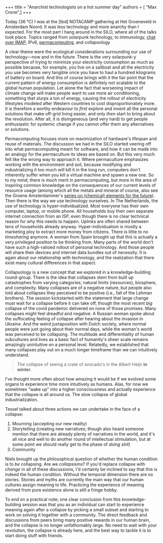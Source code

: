 +++
title = "Anarchist technologists on a hot summer day"
authors = [ "Max Crone",]
+++

Today (36 °C) I was at the [tbd] NOTACAMP gathering at Het Groeneveld in Amsterdam Noord.
It was less technology and more anarchy than I expected.
For the most part I hang around in the SILO, where all of the talks took place.
Topics ranged from solarpunk technology, to immunology, [chat over IMAP](https://delta.chat/en/), IPv6, [permacomputing](http://permacomputing.net/), and collapsology

A clear theme were the ecological considerations surrounding our use of technology—now and in the future.
There is the very solarpunk-y perspective of trying to minimize your electricity consumption as much as possible because, for example, you live on a sailboat and all the electricity you use becomes very tangible once you have to haul a hundred kilograms of battery on board.
And this of course brings with it the fair point that the current pattern of energy consumption is definitely not scalable to the global human population.
Let alone the fact that worsening impact of climate change will make people want to use more air conditioning, something that slurps a ton of energy, causing the rollout of electricity lifestyles modeled after Western countries to cost disproportionately more.
It is therefore a worthy endeavour to *first* explore and invent all the personal solutions that make off-grid living easier, and only *then* start to bring about the revolution.
After all, it is disingeneous (and very hard) to get people enthusiastic for systemic change if you cannot offer them any alternatives or solutions.

Permacomputing focuses more on maximization of hardware's lifespan and reuse of materials.
The discussion we had in the SILO started veering off into what permacomputing meant for software, and how it can be made into an analogy for the permaculture its ideas are based on.
But this very much felt like the wrong way to approach it.
Where permaculture emphasizes working *with* the environment and soil, because modifying and industrializing it too much will kill it in the long run, computers don't inherently suffer when you kill a virtual machine and spawn a new one.
So to my mind, there is much merit in permacomputing, but more in the area of inspiring common knowledge on the consequences of our current levels of resource usage (among which all the metals and mineral of course, also see the Groene Amsterdammer's [series on (chemical) elements for the future](https://www.groene.nl/lijsten/elementen-voor-een-duurzame-toekomst)).
Then there is the way we use technology ourselves.
In The Netherlands, the use of technology is hyper-individualized.
Most everyone has their own computer, laptop, or mobile phone.
All households buy their own separate internet connection from an ISP, even though there is no clear technical reason for why this needs to happen.
Uplinks are often shared between tens of households already anyway.
Hyper-individualism is mostly a marketing ploy to extract more money from citizens.
There is little to no *timesharing* anymore.
A woman from Spain brought up that this is actually a very privileged position to be thinking from.
Many parts of the world don't have such a high-ratioed rollout of personal technology.
And those people will share their devices and internet data bundles out of necessity.
It is again about our relationship with technology, and the realization that there exist many cultural differences in that aspect.

Collapsology is a new concept that we explored in a knowledge-building round-group.
There is the idea that collapses stem from built up catastrophes from varying categories; natural limits (resources), biosphere, and complexity.
Many collapses are of a negative nature, but people also told about collapses they perceived to be positive (i.e., fall of the Lehman brothers).
The session kickstarted with the statement that large change must wait for a collapse before it can take off, though the most recent *big* collapse of the covid pandemic delivered on none of those promises.
Many collapses might feel dreadful and negative.
A Russian woman spoke about the suffocating feeling of collapse after hearing about the invasion in Ukraine.
And the weird juxtaposition with Dutch society, where normal people were just going about their normal days, while the woman's world was perceived to be collapsing.
The multitude and differentiality of human subcultures and lives as a basic fact of humanity's sheer scale remains amazingly unintuitive on a personal level.
Relatedly, we established that many collapses play out on a much longer timeframe than we can intuitively understand.

> The collapse of seeing a crate of avocado's in the Albert Heijn **in winter**.

I've thought more often about how amazing it would be if we evolved some organs to experience time more intuitively as humans.
Alas, for now we sometimes "wake up" into a higher consciousness and actually experience that the collapse is all around us.
The slow collapse of global industrialization.

Tessel talked about three actions we can undertake in the face of a collapse:

1. Mourning (accepting our new reality)
2. Storytelling (creating new narratives; though also heard someone mention that there are already plenty of narratives in the world, and it's all nice and well to do another round of intellectual stimulation, but at some point we should really get to the phase of *doing shit*)
3. Community

Niels brought up the philosophical question of whether the human condition is to *be* collapsing.
Are we *collapsisms*?
If you'd replace collapse with *change* in all of these discussions, I'd certainly be inclined to say that this is indeed the human condition.
Without the temporal dimension there are no stories.
Stories and myths are currently the main way that our human cultures assign meaning to life.
Practicing the experience of meaning derived from pure existence alone is still a fringe hobby.

To end on a practical note; one clear conclusion from this knowledge-building session was that you as an individual can start to experience meaning again after a collapse by picking a small subset and starting to work on solving it together with a community.
The direct feedback and discussions from peers bring many positive rewards in our human brain, and the collapse is no longer unfathomably large.
No need to wait with your revolution, the collapse is already here, and the best way to tackle it is to start doing stuff with friends.
